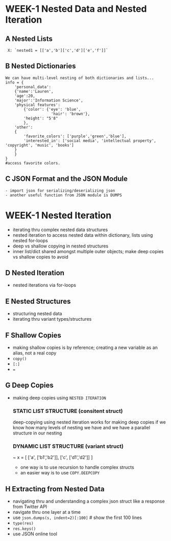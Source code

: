 # WEEK-1 Nested Data and Nested Iteration
## A Nested Lists
     X: `nested1 = [['a','b']['c','d']['e','f']]`

## B Nested Dictionaries
    We can have multi-level nesting of both dictionaries and lists...
    info = {
        'personal_data':
        {'name':'Lauren',
        'age':20,
        'major':'Information Science',
        'physical features':
            {'color': {'eye': 'blue',
                        'hair': 'brown'},
            'height': "5'8"              
            },
        'other':
        {
            'favorite_colors': ['purple','green','blue'],
            'interested_in': ['social media', 'intellectual property', 'copyright', 'music', 'books']
        }
        }
    } 
    #access favorite colors.

## C JSON Format and the JSON Module
    - import json for serializing/deserializing json
    - another useful function from JSON module is DUMPS

# WEEK-1 Nested Iteration
- iterating thru complex nested data structures 
- nested iteration to access nested data within dictionary, lists using nested for-loops
- deep vs shallow copying in nested structures
- inner list/dict shared amongst multiple outer objects; make deep copies vs shallow copies to avoid

## D Nested Iteration
- nested iterations via for-loops 

## E Nested Structures
- structuring nested data
- iterating thru variant types/structures

## F Shallow Copies
- making shallow copies is by reference; creating a new variable as an alias, not a real copy
- `copy()`
- `[:]` 
- `=`

## G Deep Copies
- making deep copies using `NESTED ITERATION`
    ### STATIC LIST STRUCTURE (consitent struct)
    deep-copying using nested iteration works for making deep copies 
    if we know how many levels of nesting we have and we have a parallel structure in our nesting
    
    ### DYNAMIC LIST STRUCTURE (variant struct)
    ~ x = [ ['a', ['b1','b2']], ['c', ['d1','d2']] ]
    - one way is to use recursion to handle complex structs
    - an easier way is to use `COPY.DEEPCOPY`

## H Extracting from Nested Data
- navigating thru and understanding a complex json struct
    like a response from Twitter API
- navigate thru one layer at a time
- use `json.dumps(s, indent=2)[:100]` # show the first 100 lines
- `type(res)`
- `res.keys()`
- use JSON online tool